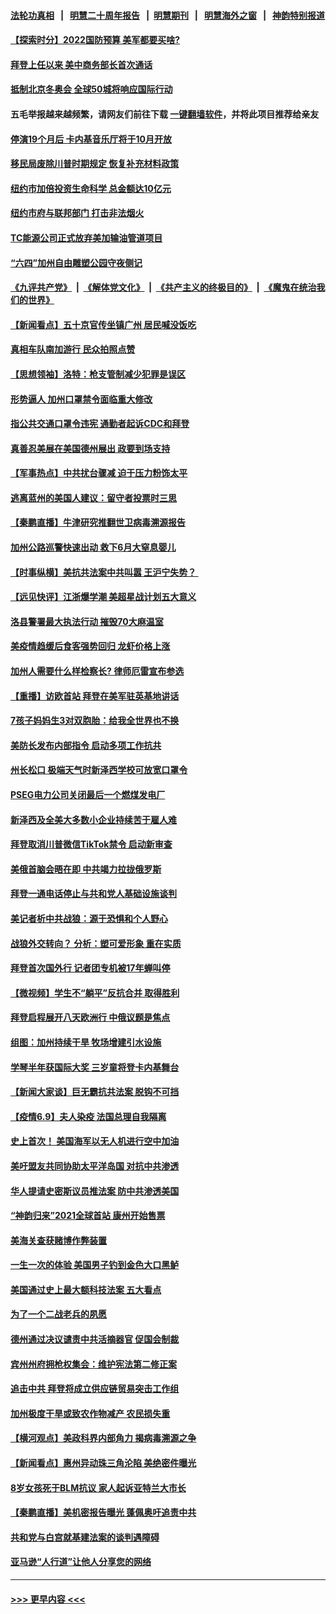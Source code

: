 #### [法轮功真相](https://github.com/gfw-breaker/truth/blob/master/README.md?t=0) &nbsp;&nbsp;|&nbsp;&nbsp; [明慧二十周年报告](https://github.com/gfw-breaker/mh-reports/blob/master/README.md?t=0) &nbsp;&nbsp;|&nbsp;&nbsp;[明慧期刊](https://github.com/gfw-breaker/mh-qikan) &nbsp;&nbsp;|&nbsp;&nbsp; [明慧海外之窗](https://github.com/gfw-breaker/mh-news/blob/master/README.md?t=0) &nbsp;&nbsp;|&nbsp;&nbsp; [神韵特别报道](https://github.com/gfw-breaker/mh-news/blob/master/shenyun.md?t=0)
#### [【探索时分】2022国防预算 美军都要买啥?](../pages/nsc412/n13011009.md?t=06102002) 
#### [拜登上任以来 美中商务部长首次通话](../pages/nsc412/n13012297.md?t=06102002) 
#### [抵制北京冬奥会 全球50城将响应国际行动](../pages/nsc412/n13011701.md?t=06102002) 
#### 五毛举报越来越频繁，请网友们前往下载 [一键翻墙软件](https://github.com/gfw-breaker/ssr-accounts)，并将此项目推荐给亲友
#### [停演19个月后 卡内基音乐厅将于10月开放](../pages/nsc412/n13011718.md?t=06102002) 
#### [移民局废除川普时期规定 恢复补充材料政策](../pages/nsc412/n13011711.md?t=06102002) 
#### [纽约市加倍投资生命科学 总金额达10亿元](../pages/nsc412/n13011690.md?t=06102002) 
#### [纽约市府与联邦部门  打击非法烟火](../pages/nsc412/n13011777.md?t=06102002) 
#### [TC能源公司正式放弃美加输油管道项目](../pages/nsc412/n13011675.md?t=06102002) 
#### [“六四”加州自由雕塑公园守夜侧记](../pages/nsc412/n13011622.md?t=06102002) 
#### [《九评共产党》](https://github.com/begood0513/9ping.md/blob/master/README.md) &nbsp;|&nbsp; [《解体党文化》](../../../../jtdwh.md/blob/master/README.md)  &nbsp;|&nbsp; [《共产主义的终极目的》](../../../../gczydzjmd.md/blob/master/README.md) &nbsp;|&nbsp; [《魔鬼在统治我们的世界》](../../../../mgztzwmdsj.md/blob/master/README.md) 
#### [【新闻看点】五十京官传坐镇广州 居民喊没饭吃](../pages/nsc412/n13011232.md?t=06102002) 
#### [真相车队南加游行 民众拍照点赞](../pages/nsc412/n13011481.md?t=06102002) 
#### [【思想领袖】洛特：枪支管制减少犯罪是误区](../pages/nsc412/n12940574.md?t=06102002) 
#### [形势逼人 加州口罩禁令面临重大修改](../pages/nsc412/n13011427.md?t=06102002) 
#### [指公共交通口罩令违宪 通勤者起诉CDC和拜登](../pages/nsc412/n13011254.md?t=06102002) 
#### [真善忍美展在美国德州展出 政要到场支持](../pages/nsc412/n13010579.md?t=06102002) 
#### [【军事热点】中共扰台骤减 迫于压力粉饰太平](../pages/nsc412/n13010870.md?t=06102002) 
#### [逃离蓝州的美国人建议：留守者投票时三思](../pages/nsc412/n13011314.md?t=06102002) 
#### [【秦鹏直播】牛津研究推翻世卫病毒溯源报告](../pages/nsc412/n13011265.md?t=06102002) 
#### [加州公路巡警快速出动 救下6月大窒息婴儿](../pages/nsc412/n13011337.md?t=06102002) 
#### [【时事纵横】美抗共法案中共叫嚣 王沪宁失势？ ](../pages/nsc412/n13011251.md?t=06102002) 
#### [【远见快评】江浙爆学潮 美超星战计划五大意义](../pages/nsc412/n13011209.md?t=06102002) 
#### [洛县警署最大执法行动 摧毁70大麻温室](../pages/nsc412/n13011249.md?t=06102002) 
#### [美疫情趋缓后食客强势回归 龙虾价格上涨](../pages/nsc412/n13010851.md?t=06102002) 
#### [加州人需要什么样检察长? 律师厄雷宣布参选](../pages/nsc412/n13011052.md?t=06102002) 
#### [【重播】访欧首站 拜登在美军驻英基地讲话](../pages/nsc412/n13010985.md?t=06102002) 
#### [7孩子妈妈生3对双胞胎：给我全世界也不换](../pages/nsc412/n13010290.md?t=06102002) 
#### [美防长发布内部指令 启动多项工作抗共](../pages/nsc412/n13010878.md?t=06102002) 
#### [州长松口 极端天气时新泽西学校可放宽口罩令](../pages/nsc412/n13010896.md?t=06102002) 
#### [PSEG电力公司关闭最后一个燃煤发电厂](../pages/nsc412/n13010866.md?t=06102002) 
#### [新泽西及全美大多数小企业持续苦于雇人难](../pages/nsc412/n13010844.md?t=06102002) 
#### [拜登取消川普微信TikTok禁令 启动新审查](../pages/nsc412/n13010792.md?t=06102002) 
#### [美俄首脑会晤在即 中共竭力拉拢俄罗斯](../pages/nsc412/n13010809.md?t=06102002) 
#### [拜登一通电话停止与共和党人基础设施谈判](../pages/nsc412/n13010530.md?t=06102002) 
#### [美记者析中共战狼：源于恐惧和个人野心](../pages/nsc412/n13010433.md?t=06102002) 
#### [战狼外交转向？ 分析：塑可爱形象 重在实质](../pages/nsc412/n13010479.md?t=06102002) 
#### [拜登首次国外行 记者团专机被17年蝉叫停](../pages/nsc412/n13010388.md?t=06102002) 
#### [【微视频】学生不“躺平”反抗合并 取得胜利](../pages/nsc412/n13010409.md?t=06102002) 
#### [拜登启程展开八天欧洲行 中俄议题是焦点](../pages/nsc412/n13010507.md?t=06102002) 
#### [组图：加州持续干旱 牧场增建引水设施](../pages/nsc412/n13009521.md?t=06102002) 
#### [学琴半年获国际大奖 三岁童将登卡内基舞台](../pages/nsc412/n13009338.md?t=06102002) 
#### [【新闻大家谈】巨无霸抗共法案 脱钩不可挡](../pages/nsc412/n13008851.md?t=06102002) 
#### [【疫情6.9】夫人染疫 法国总理自我隔离](../pages/nsc412/n13009873.md?t=06102002) 
#### [史上首次！ 美国海军以无人机进行空中加油](../pages/nsc412/n13009767.md?t=06102002) 
#### [美吁盟友共同协助太平洋岛国 对抗中共渗透](../pages/nsc412/n13009510.md?t=06102002) 
#### [华人提请史密斯议员推法案 防中共渗透美国](../pages/nsc412/n13009246.md?t=06102002) 
#### [“神韵归来”2021全球首站 康州开始售票](../pages/nsc412/n13009163.md?t=06102002) 
#### [美海关查获赌博作弊装置](../pages/nsc412/n13009190.md?t=06102002) 
#### [一生一次的体验 美国男子钓到金色大口黑鲈](../pages/nsc412/n13009152.md?t=06102002) 
#### [美国通过史上最大额科技法案 五大看点](../pages/nsc412/n13008950.md?t=06102002) 
#### [为了一个二战老兵的夙愿](../pages/nsc412/n13009135.md?t=06102002) 
#### [德州通过决议谴责中共活摘器官 促国会制裁](../pages/nsc412/n13009046.md?t=06102002) 
#### [宾州州府拥枪权集会：维护宪法第二修正案](../pages/nsc412/n13009004.md?t=06102002) 
#### [追击中共 拜登将成立供应链贸易突击工作组](../pages/nsc412/n13007965.md?t=06102002) 
#### [加州极度干旱或致农作物减产 农民损失重](../pages/nsc412/n13009007.md?t=06102002) 
#### [【横河观点】美政科界内部角力 揭病毒溯源之争](../pages/nsc412/n13008668.md?t=06102002) 
#### [【新闻看点】惠州异动珠三角沦陷 美绝密件曝光](../pages/nsc412/n13008558.md?t=06102002) 
#### [8岁女孩死于BLM抗议 家人起诉亚特兰大市长](../pages/nsc412/n13008720.md?t=06102002) 
#### [【秦鹏直播】美机密报告曝光 蓬佩奥吁追责中共](../pages/nsc412/n13008611.md?t=06102002) 
#### [共和党与白宫就基建法案的谈判遇障碍](../pages/nsc412/n13008680.md?t=06102002) 
#### [亚马逊“人行道”让他人分享您的网络](../pages/nsc412/n13008701.md?t=06102002) 

----
#### [ >>> 更早内容 <<< ](../indexes/nsc412-earlier.md)
